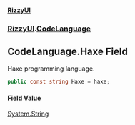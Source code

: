 #### [RizzyUI](index 'index')
### [RizzyUI](RizzyUI 'RizzyUI').[CodeLanguage](RizzyUI.CodeLanguage 'RizzyUI.CodeLanguage')

## CodeLanguage.Haxe Field

Haxe programming language.

```csharp
public const string Haxe = haxe;
```

#### Field Value
[System.String](https://docs.microsoft.com/en-us/dotnet/api/System.String 'System.String')